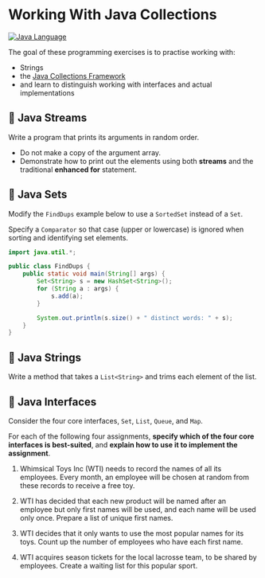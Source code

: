 # Working With Java Collections

[![Java Language](https://img.shields.io/badge/platform-OpenJDK-3A75B0.svg?logo=OpenJDK)][1]

The goal of these programming exercises is to practise working with:
- Strings
- the [Java Collections Framework][2]
- and learn to distinguish working with interfaces and actual implementations


## :pushpin: Java Streams

Write a program that prints its arguments in random order.
- Do not make a copy of the argument array. 
- Demonstrate how to print out the elements using both **streams** and the traditional **enhanced for** statement.

## :pushpin: Java Sets

Modify the `FindDups` example below to use a `SortedSet` instead of a `Set`. 

Specify a `Comparator` so that case (upper or lowercase) is ignored when sorting and identifying set elements.


```java
import java.util.*;

public class FindDups {
    public static void main(String[] args) {
        Set<String> s = new HashSet<String>();
        for (String a : args) {
            s.add(a);
        }

        System.out.println(s.size() + " distinct words: " + s);
    }
}
```

## :pushpin: Java Strings

Write a method that takes a `List<String>` and trims each element of the list.


## :pushpin: Java Interfaces

Consider the four core interfaces, `Set`, `List`, `Queue`, and `Map`. 

For each of the following four assignments, **specify which of the four core interfaces is best-suited**, and **explain how to use it to implement the assignment**.

1. Whimsical Toys Inc (WTI) needs to record the names of all its employees. Every month, an employee will be chosen at random from these records to receive a free toy.

2. WTI has decided that each new product will be named after an employee but only first names will be used, and each name will be used only once. Prepare a list of unique first names.

3. WTI decides that it only wants to use the most popular names for its toys. Count up the number of employees who have each first name.

4. WTI acquires season tickets for the local lacrosse team, to be shared by employees. Create a waiting list for this popular sport.


[1]: https://docs.oracle.com/javase/8/docs/api/index.html 
[2]: https://docs.oracle.com/javase/tutorial/collections/intro/index.html 
